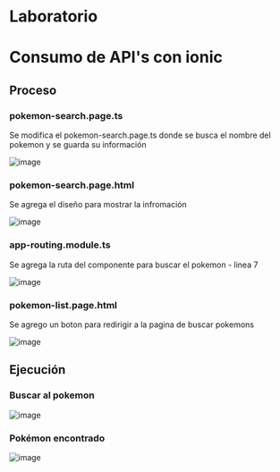 # Laboratorio 
# Consumo de API's con ionic

## Proceso

### pokemon-search.page.ts
Se modifica el pokemon-search.page.ts donde se busca el nombre del pokemon y se guarda su información

![image](https://github.com/user-attachments/assets/290e8e82-508b-45ef-ad08-bfd590a04f50)

### pokemon-search.page.html
Se agrega el diseño para mostrar la infromación

![image](https://github.com/user-attachments/assets/8391481d-4221-4dfa-ae8e-07055ff54f80)

### app-routing.module.ts
Se agrega la ruta del componente para buscar el pokemon - linea 7

![image](https://github.com/user-attachments/assets/77b574bc-cf98-48bc-99e6-c49a96395ea9)

### pokemon-list.page.html
Se agrego un boton para redirigir a la pagina de buscar pokemons

![image](https://github.com/user-attachments/assets/360fbc75-dab0-4b79-94d9-24d135af806c)


## Ejecución
### Buscar al pokemon
![image](https://github.com/user-attachments/assets/7acbc9e9-69c6-4c97-9094-e0180e8f98c6)


### Pokémon encontrado
![image](https://github.com/user-attachments/assets/96dd27f1-951e-4fa3-a638-5f4fb3ebf7e1)


